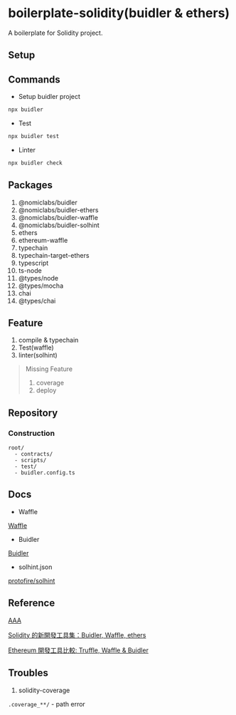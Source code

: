 # boilerplate-solidity(buidler & ethers)

A boilerplate for Solidity project.

## Setup

## Commands

- Setup buidler project

```bash
npx buidler
```

- Test

```bash
npx buidler test
```

- Linter

```bash
npx buidler check
```

## Packages

1. @nomiclabs/buidler
2. @nomiclabs/buidler-ethers
3. @nomiclabs/buidler-waffle
4. @nomiclabs/buidler-solhint
5. ethers
6. ethereum-waffle
7. typechain
8. typechain-target-ethers
9. typescript
10. ts-node
11. @types/node
12. @types/mocha
13. chai
14. @types/chai

## Feature

1. compile & typechain
2. Test(waffle)
3. linter(solhint)

> Missing Feature
>
> 1. coverage
> 2. deploy

## Repository

### Construction

    root/
      - contracts/
      - scripts/
      - test/
      - buidler.config.ts

## Docs

- Waffle

[Waffle](https://getwaffle.io/)

- Buidler

[Buidler](https://buidler.dev/)

- solhint.json

[protofire/solhint](https://github.com/protofire/solhint/blob/master/README.md)

## Reference

[AAA](https://hackernoon.com/the-new-solidity-dev-stack-buidler-ethers-waffle-typescript-706830w0)

[Solidity 的新開發工具集：Buidler, Waffle, ethers](https://medium.com/@yurenju/ethersjs-waffle-buidler-6e67df037800)

[Ethereum 開發工具比較: Truffle, Waffle & Buidler](https://medium.com/@yurenju/truffle-waffle-buidler-ab98bf2d87e6)

## Troubles

1. solidity-coverage

`.coverage_**/` - path error
